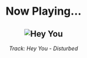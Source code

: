 <div align="center"> 
<h1>Now Playing...</h1>

![Hey You](https://i.scdn.co/image/ab67616d00001e02fecdf22114c1c232fc5a3e6c)
--
_<p>Track: Hey You - Disturbed </p>_
</div>
